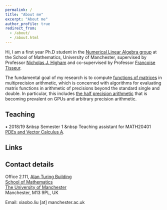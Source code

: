 ```yaml
---
permalink: /
title: "About me"
excerpt: "About me"
author_profile: true
redirect_from: 
  - /about/
  - /about.html
---
```

Hi, I am a first year Ph.D student in the [Numerical Linear Algebra group](https://nla-group.org/) at the School of Mathematics, University of Manchester, supervised by Professor [Nicholas J. Higham](http://www.maths.manchester.ac.uk/~higham/index.php) and co-supervised by Professor [Francoise Tisseur](http://www.maths.manchester.ac.uk/~ftisseur/).

The fundamental goal of my research is to compute [functions of matrices](https://en.wikipedia.org/wiki/Matrix_function) in multiprecision arithmetic, which is concerned with algorithms for evaluating matrix functions in arithmetic of precisions beyond the standard single and double. In particular, this includes [the half precision arithmetic](https://en.wikipedia.org/wiki/Half-precision_floating-point_format) that is becoming prevalent on GPUs and arbitrary precision arithmetic.

## Teaching
▪  2018/19 &nbsp Semester 1 &nbsp Teaching assistant for MATH20401 [PDEs and Vector Calculus A](http://www.maths.manchester.ac.uk/study/undergraduate/information-for-current-students/course-units-offered/course-unit-spec/?unitcode=MATH20401).



## Links



## Contact details

Office 2.111, [Alan Turing Building](http://www.maths.manchester.ac.uk/our-research/facilities/infrastructure/)  
[School of Mathematics](http://www.maths.manchester.ac.uk/)  
[The University of Manchester](https://www.manchester.ac.uk/)  
Manchester, M13 9PL, UK  

Email: xiaobo.liu [at] manchester.ac.uk
